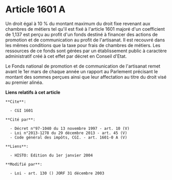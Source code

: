 # Article 1601 A

Un droit égal à 10 % du montant maximum du droit fixe revenant aux chambres de métiers tel qu'il est fixé à l'article 1601
majoré d'un coefficient de 1,137 est perçu au profit d'un fonds destiné à financer des actions de promotion et de
communication au profit de l'artisanat. Il est recouvré dans les mêmes conditions que la taxe pour frais de chambres de
métiers. Les ressources de ce fonds sont gérées par un établissement public à caractère administratif créé à cet effet par
décret en Conseil d'Etat.

Le Fonds national de promotion et de communication de l'artisanat remet avant le 1er mars de chaque année un rapport au
Parlement précisant le montant des sommes perçues ainsi que leur affectation au titre du droit visé au premier alinéa.

**Liens relatifs à cet article**

	**Cite**:

	  - CGI 1601

	**Cité par**:

	  - Décret n°97-1040 du 13 novembre 1997 - art. 10 (V)
	  - Loi n°2013-1278 du 29 décembre 2013 - art. 45 (V)
	  - Code général des impôts, CGI. - art. 1601-0 A (V)

	**Liens**:

	  - HISTO: Edition du 1er janvier 2004

	**Modifié par**:

	  - Loi - art. 130 () JORF 31 décembre 2003
